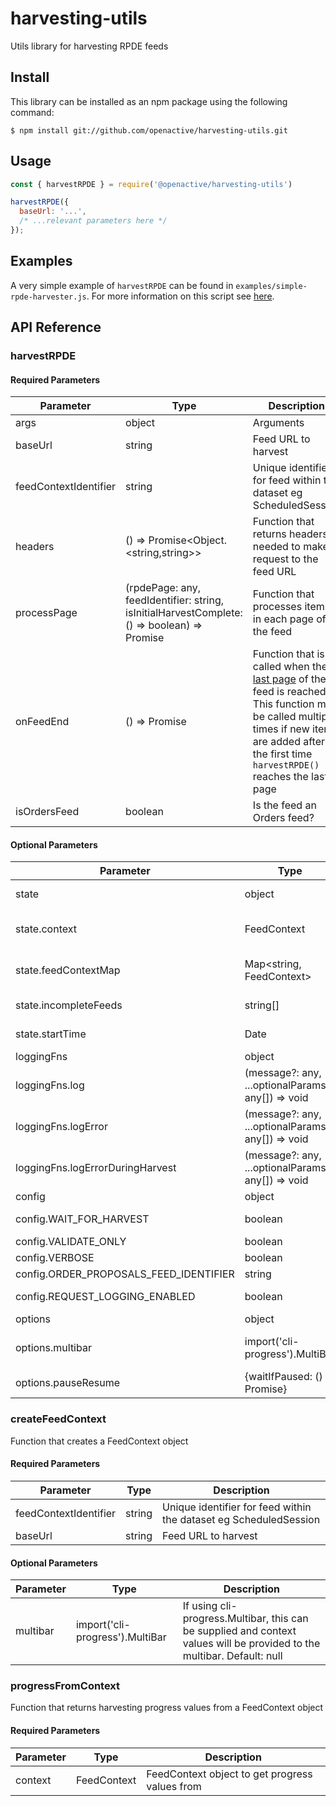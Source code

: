 # harvesting-utils
Utils library for harvesting RPDE feeds

## Install
This library can be installed as an npm package using the following command:

```
$ npm install git://github.com/openactive/harvesting-utils.git
```

## Usage

```js
const { harvestRPDE } = require('@openactive/harvesting-utils')

harvestRPDE({
  baseUrl: '...',
  /* ...relevant parameters here */
});
```

## Examples
A very simple example of `harvestRPDE` can be found in `examples/simple-rpde-harvester.js`. For more information on this script see [here](./examples/README.md).

## API Reference
### harvestRPDE

#### Required Parameters
| Parameter | Type | Description |
| --------- | ---- | ----------- |
| args| object | Arguments |
| baseUrl | string | Feed URL to harvest |
| feedContextIdentifier | string | Unique identifier for feed within the dataset eg ScheduledSession |
| headers | () => Promise<Object.<string,string>> | Function that returns headers needed to make a request to the feed URL |
| processPage | (rpdePage: any, feedIdentifier: string, isInitialHarvestComplete: () => boolean) => Promise<void> | Function that processes items in each page of the feed | 
| onFeedEnd | () => Promise<void> | Function that is called when the [last page](https://openactive.io/realtime-paged-data-exchange/#last-page-definition) of the feed is reached. This function may be called multiple times if new items are added after the first time `harvestRPDE()` reaches the last page |
| isOrdersFeed | boolean | Is the feed an Orders feed? |

#### Optional Parameters
| Parameter | Type | Description |
| --------- | ---- | ----------- |
| state | object | Existing state can be passed in and manipulated within harvestRPDE() |
| state.context | FeedContext | Context about the feed. Default: new FeedContext(feedContextIdentifier,baseUrl, multibar) |
| state.feedContextMap | Map<string, FeedContext> | Map containing FeedContexts about this and other feeds within the dataset. Default: new Map() |
| state.incompleteFeeds | string[] | Array of feed identifiers which are not yet complete. Default: []  |
| state.startTime | Date | Start time of the harvest. Default: new Date()  |
| loggingFns | object | Logging functions for different cases |
| loggingFns.log | (message?: any, ...optionalParams: any[]) => void | Normal logging. Default: console.log  |
| loggingFns.logError | (message?: any, ...optionalParams: any[]) => void | Error logging. Default: console.error |
| loggingFns.logErrorDuringHarvest | (message?: any, ...optionalParams: any[]) => void | Error logging during the harvest Default: console.error |
| config| object | Configuration options |
| config.WAIT_FOR_HARVEST | boolean | Whether to wait for harvest to complete and run onFeedEnd() function. Default: true |
| config.VALIDATE_ONLY | boolean | TODO. Default: false |
| config.VERBOSE | boolean | Verbose logging. Default: false |
| config.ORDER_PROPOSALS_FEED_IDENTIFIER | string | TODO. Default: null |
| config.REQUEST_LOGGING_ENABLED | boolean | Extra logging around the request. Default: false  |
| options | object | Optional features |
| options.multibar | import('cli-progress').MultiBar | If using cli-progress.Multibar, this can be supplied and harvesting updates will be provided to the multibar. Default: null |
| options.pauseResume | {waitIfPaused: () => Promise<void>} | Function, if implemented, that can be used to pause harvesting. Default: null |

### createFeedContext
Function that creates a FeedContext object

#### Required Parameters
| Parameter | Type | Description |
| --------- | ---- | ----------- |
| feedContextIdentifier | string | Unique identifier for feed within the dataset eg ScheduledSession |
| baseUrl | string | Feed URL to harvest |

#### Optional Parameters
| Parameter | Type | Description |
| --------- | ---- | ----------- |
| multibar | import('cli-progress').MultiBar | If using cli-progress.Multibar, this can be supplied and context values will be provided to the multibar. Default: null |

### progressFromContext
Function that returns harvesting progress values from a FeedContext object

#### Required Parameters
| Parameter | Type | Description |
| --------- | ---- | ----------- |
| context | FeedContext | FeedContext object to get progress values from |
